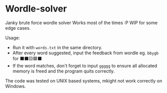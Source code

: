 # Wordle-solver

Janky brute force wordle solver
Works most of the times :P
WIP for some edge cases.

Usage:
- Run it with `words.txt` in the same directory.
- After every word suggested, input the feedback from wordle
eg. `bbygb` for ⬛️⬛️🟨🟩⬛️
- If the word matches, don't forget to input `ggggg` to ensure all allocated memory is freed and the program quits correctly.

The code was tested on UNIX based systems, mkight not work correctly on Windows.
